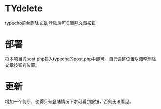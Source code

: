 # TYdelete
typecho前台删除文章,登陆后可见删除文章按钮

# 部署
将本项目的post.php插入typecho的post.php中即可。自己调整位置以调整删除文章按钮的位置。

# 更新
增加一个判断，使得只有登陆情况下才可看到按钮，否则无法看见。
